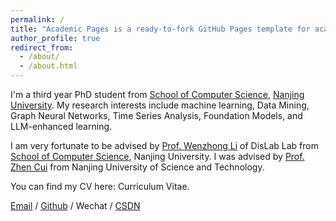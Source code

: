 ```yaml
---
permalink: /
title: "Academic Pages is a ready-to-fork GitHub Pages template for academic personal websites"
author_profile: true
redirect_from: 
  - /about/
  - /about.html
---
```


I'm a third year PhD student from [School of Computer Science](https://cs.nju.edu.cn/), [Nanjing University](https://www.nju.edu.cn/). My research interests include machine learning, Data Mining, Graph Neural Networks, Time Series Analysis, Foundation Models, and LLM-enhanced learning.

I am very fortunate to be advised by [Prof. Wenzhong Li](https://cs.nju.edu.cn/lwz/) of DisLab Lab from [School of Computer Science](https://dislab.nju.edu.cn/), Nanjing University. I was advised by [Prof. Zhen Cui](https://vgg-ai.cn/teachers/CuiZhen/) from Nanjing University of Science and Technology.

You can find my CV here: Curriculum Vitae.

[Email](xiaobinhong@smail.nju.edu.cn) / [Github](https://github.com/XiaobinHong) / Wechat / [CSDN](https://blog.csdn.net/niaoyixiao6025?spm=1000.2115.3001.5343)
